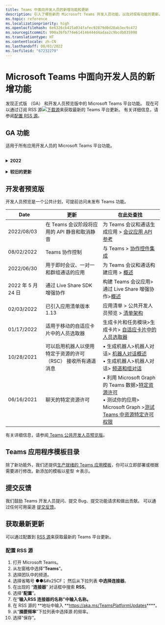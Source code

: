 ```yaml
---
title: Teams 中面向开发人员的新增功能和更新
description: 引入了哪些新的 Microsoft Teams 开发人员功能，以及对现有功能的更新。
ms.topic: reference
ms.localizationpriority: high
ms.openlocfilehash: 6e6326cb415a034fafec92879d0d20ab3ec9c472
ms.sourcegitcommit: 990a36fb774e614146444d4adaa2c9bcdb835998
ms.translationtype: HT
ms.contentlocale: zh-CN
ms.lasthandoff: 08/03/2022
ms.locfileid: "67232279"
---
```

# <a name="whats-new-for-developers-in-microsoft-teams"></a>Microsoft Teams 中面向开发人员的新增功能

发现正式版 （GA） 和开发人员预览版中的 Microsoft Teams 平台功能。 现在可以通过订阅 RSS 源[![下载源](~/assets/images/RSSfeeds.png)](https://aka.ms/TeamsPlatformUpdates)来获取最新的 Teams 平台更新。 有关详细信息，请参阅[配置 RSS 源](#get-latest-updates)。

<!--
## Latest updates ![bullhorn icon](~/assets/images/bullhorn.png)

| Date | Update | Find here |
| --- | --- | --- |
|05/24/2022|Live Share SDK|  Build apps for Teams meetings > Enhanced collaboration with Live Share > [Overview](apps-in-teams-meetings/teams-live-share-overview.md) |
|05/24/2022| Submit your Outlook- and Office-enabled apps to the Teams store | Extend your app across Microsoft 365 > [Overview](m365-apps/overview.md) |
|05/24/2022| App guidance and what's new in TeamsJS version 2.0.0| Tools and SDKs > [Teams JavaScript client SDK](tabs/how-to/using-teams-client-sdk.md)  |
|05/19/2022|Bots and Message extensions in GCC and GCCH| • Plan your app > [Overview](concepts/app-fundamentals-overview.md#government-community-cloud) </br> • Build bots > [Overview](bots/what-are-bots.md) </br> • Build message extensions > [Overview](messaging-extensions/what-are-messaging-extensions.md) |
-->

## <a name="ga-features"></a>GA 功能

适用于所有应用开发人员的 Microsoft Teams 平台功能。

<br>

<details>
<summary><b>2022</b></summary>

| **Date** | **更新** | **在此处查找** |
| -------- | --------- | ----------------|
| 2022/08/03 | 从个人应用或选项卡共享到 Teams | 与 Teams 集成 > 共享到 Teams > [从个人应用或选项卡共享到 Teams](concepts/build-and-test/share-to-teams-from-personal-app-or-tab.md) |
| 2022/08/03 | 添加了在会议后场景中检索会议脚本的功能。 | 为 Teams 会议和通话构建应用 > 使用 Graph API 获取会议脚本 > [概述](graph-api/meeting-transcripts/overview-transcripts.md) |
| 2022/08/03 | 将展开共享链接到 Web 应用中的团队 | 与 Teams >“共享到 Teams”集成> [从 Web 应用共享到 Teams](concepts/build-and-test/share-to-teams-from-web-apps.md) |
| 07/28/2022 | 为会议内通知添加 Teams 显示图片和人员卡片| 为 Teams 会议和通话构建应用>为会议启用和配置应用>[会议内通知](apps-in-teams-meetings/enable-and-configure-your-app-for-teams-meetings.md#in-meeting-notification) |
| 07/28/2022 | 在 Teams 中构建共享频道 | 为 Teams 会议和通话构建应用>[共享频道](concepts/build-and-test/Shared-channels.md) |
| 07/28/2022|引入的应用清单 v1.14| 应用部件清单> [Teams 的应用部件清单架构](resources/schema/manifest-schema.md)|
| 2022/07/26|建议的机器人操作| “生成机器人”>“机器人对话”>“[机器人对话中的消息](bots/how-to/conversations/conversation-messages.md#send-suggested-actions)”|
| 07/21/2022 | 引入了发送活动源通知的分步指南 | 设计应用> UI 组件>活动源通知> [发送活动源通知](sbs-graphactivity-feedbroadcast.yml) |
| 2022/07/08| 用于通过对话和安装更新事件将用户在应用安装期间选择的通道 ID 发送到机器人的更新 |  生成机器人>机器人对话> Teams 机器人中的对话事件> [Teams 机器人中的对话事件](bots/how-to/conversations/subscribe-to-conversation-events.md) |
| 06/16/2022 | 更新了支持桌面和移动设备的媒体功能| 集成设备功能 > [集成媒体功能](concepts/device-capabilities/media-capabilities.md)|
| 06/08/2022 | 成功消息的可选卡片反馈| “生成机器人”>“机器人对话”>“[机器人对话中的消息](~/bots/how-to/conversations/conversation-messages.md#form-completion-feedback)”|
| 06/03/2022 | 更新了添加身份验证模块，用于使用新的结构和过程为选项卡应用启用 SSO | 添加身份验证 > 选项卡 > [在选项卡应用中启用单一登录](tabs/how-to/authentication/tab-sso-overview.md) |
| 2022 年 5 月 24 日 | 快速批准发布链接到 SaaS 产品/服务的应用的其他提示 | 发布到 Teams 应用商店>概述>[快速批准发布链接到 SaaS 产品/服务的应用的其他提示](~/concepts/deploy-and-publish/appsource/publish.md#additional-tips-for-rapid-approval-to-publish-your-app-linked-to-a-saas-offer) |
| 2022 年 5 月 24 日 | 将已启用 Outlook 和 Office 的应用提交到 Teams 应用商店 | 在 Microsoft 365 中扩展应用>[概述](m365-apps/overview.md) |
| 2022 年 5 月 24 日 | TeamsJS 版本 2.0.0 中的应用指南和新增功能| 工具和 SDK > [Teams JavaScript 客户端 SDK](tabs/how-to/using-teams-client-sdk.md)  |
| 2022 年 5 月 24 日 | 适用于 Visual Studio Code 的 Teams 工具包版本 4.0.0 现已正式发布 | 工具和 SDK > 适用于 Visual Studio Code 的 Teams 工具包 > <br> •  [Teams 工具包概述](toolkit/teams-toolkit-fundamentals.md) <br> • [使用 JavaScript 生成命令机器人](toolkit/add-capability.md) <br> • [使用 JavaScript 生成通知机器人](toolkit/add-capability.md) <br> • [预览并自定义 Teams 应用清单](toolkit/TeamsFx-preview-and-customize-app-manifest.md) <br> • [连接到现有 API](toolkit/add-API-connection.md) <br> • [将功能添加到 Teams 应用](toolkit/add-capability.md) <br> • [添加单一登录体验](toolkit/add-single-sign-on.md) <br> • [将云资源添加到 Teams 应用](toolkit/add-resource.md) |
| 2022 年 5 月 24 日 | 已引入应用清单版本 1.13 | 应用清单> [Microsoft Teams 的清单架构](resources/schema/manifest-schema.md) |
| 5/24/2022|GCC 和 GCCH 中的机器人和消息扩展| • 规划应用 > [概述](concepts/app-fundamentals-overview.md#government-community-cloud) </br> • 生成机器人 > [概述](bots/what-are-bots.md) </br> • 生成邮件扩展 > [概述](messaging-extensions/what-are-messaging-extensions.md) |
|2022/04/26|使用机器人卸载个人应用的行为 | 生成机器人>机器人对话>[使用机器人在个个人应用程序中卸载行为更新](bots/how-to/conversations/subscribe-to-conversation-events.md#uninstall-behavior-for-personal-app-with-bot)|
| 2022/04/22 | 针对盈利应用的测试预览 | 使应用盈利 > [盈利应用的测试预览](concepts/deploy-and-publish/appsource/prepare/test-preview-for-monetized-apps.md)
| 2022/04/22 | 应用内购买流，用于盈利应用 | 使应用盈利 > [应用内购买](concepts/deploy-and-publish/appsource/prepare/in-app-purchase-flow.md)
| 04/28/2022 | 应用验证失败的常见原因 | 将应用>发布到 Teams 应用商店> [应用验证失败的常见原因](concepts/deploy-and-publish/appsource/common-reasons-for-app-validation-failure.md)|
| 2022/04/20 |  设置 CI/CD 管道 | 工具和 SDK >用于 Visual Studio Code 的 Teams 工具包>[设置 CI/CD 管道](toolkit/use-CICD-template.md)|
| 2022 年 4 月 19 日 | 在 Microsoft Teams 中上传应用 | 分发应用 > [上传应用](concepts/deploy-and-publish/apps-upload.md)|
| 2022 年 4 月 1 日 | 引入了创建 Teams 对话机器人的分步指南| “声称机器人”>“机器人对话”>“频道和组对话”>“[创建 Teams 对话机器人的分步指南](sbs-teams-conversation-bot.yml)” |
| 2022 年 3 月 30 日 | 已使用选项卡和机器人更新 Blazor 应用入门模块|  开始 > [使用 Blazor 生成第一个应用](sbs-gs-blazorupdate.yml)|
|2022 年 3 月 30 日|浏览器的设备权限 | “集成设备功能”>“[浏览器的设备权限](concepts/device-capabilities/browser-device-permissions.md)” |
| 2022 年 3 月 29 日 |集成人员选取器 | “与 Teams 集成”>“[与人员选取器集成](concepts/device-capabilities/people-picker-capability.md)”
| 2022 年 3 月 23 日 | 介绍了在 Teams 中使用机器人展开链接的分步指南 | 生成邮件扩展>添加链接展开功能>[在 Teams 中使用机器人展开链接](sbs-botbuilder-linkunfurling.yml)|  
| 2022 年 3 月 22 日 | 添加了有关调试过程的信息| • 工具和 SDK > Teams Toolkit Visual Studio Code > [在本地调试 Teams 应用](toolkit/debug-local.md) </br> • 工具和 SDK > Teams Toolkit Visual Studio Code > [调试后台进程](toolkit/debug-background-process.md)|
| 2022 年 3 月 14 日 | 介绍了在 Microsoft Teams 中生成和测试连接器的分步指南 | 生成 Webhook 和连接器 > 创建 Office 365 连接器 > [生成 Teams 连接器](sbs-teams-connectors.yml)|
| 03/10/2022 | 添加了有关 Moodle LMS 和 Microsoft 365 插件的信息 | 与 Teams 集成> Moodle LMS >[Moodle 学习管理系统](resources/moodle-overview.md)|  
| 2022/03/03 | 如何使用外部 OAuth 提供程序添加身份验证| 添加身份验证 > 选项卡 > [使用外部 OAuth 提供程序](tabs/how-to/authentication/auth-oauth-provider.md) |
| 2022/02/25 | 引入了在 Teams 中调用任务模块的分步指南| 生成卡片和任务模块 > 生成任务模块 > 使用机器人中的任务模块 > [从 Teams 中调用任务模块](sbs-botbuilder-taskmodule.yml)|
| 2022/02/24| 引入了生成基于操作的邮件扩展的分步指南 | 生成邮件扩展>操作命令>定义操作命令>[生成基于操作的邮件扩展](sbs-meetingextension-action.yml)|
| 2022/02/24 | 引入了生成基于搜索的邮件扩展的分步指南 | 生成邮件扩展>搜索命令>定义搜索命令>[生成基于搜索的邮件扩展](sbs-messagingextension-searchcommand.yml)|
| 2022/02/24 | 引入了创建传出 Webhook 的分步指南 | 生成 Webhook 和连接器 > 创建传出 Webhook > [创建传出 Webhook](sbs-outgoing-webhooks.yml)|
| 2022/02/23 |Microsoft Teams 应用商店排名参数| 分发应用 > 发布到 Teams 应用商店 > [Microsoft Teams 应用商店排名参数](concepts/deploy-and-publish/appsource/post-publish/teams-store-ranking-parameters.md)|
| 2022/02/18 | 为 Microsoft Teams 开发人员文档引入了广泛的术语表，可帮助你快速找到有关术语的定义 | [术语表](~/get-started/glossary.md) |
| 2022/02/18 | 更新了概述模块，用于将 Teams 应用映射到组织目标、用户情景和探索 Teams 应用功能 | [概述 > 适合的 Teams 应用](overview.md) |
| 2022/02/18 | 更新了应用基础知识模块以规划应用，以包括将用例映射到 Teams 功能和应用规划清单 | [规划应用 > 概述](~/concepts/app-fundamentals-overview.md) |
| 02/17/2022 | 提交应用后会发生什么？| 分发应用>发布到 Teams 应用商店>[概述](concepts/deploy-and-publish/appsource/publish.md) |
| 02/15/2022 | 介绍了如何将文件从机器人上传到 Teams 的分步指南 | 生成机器人>发送和接收文件>[如何将文件从机器人上传到 Teams 的分步指南](sbs-file-handling-in-bot.yml) |
| 2022 年 2 月 11 日 | 共享会议演示区域| • 为 Teams 会议生成应用 >[共享会议阶段](apps-in-teams-meetings/enable-and-configure-your-app-for-teams-meetings.md#shared-meeting-stage) </br> • 为 Teams 会议生成应用 > [会议应用 API 参考](apps-in-teams-meetings/API-references.md) </br> • 应用清单 > 公共开发人员预览 > [开发人员预览清单架构](resources/schema/manifest-schema-dev-preview.md)|
| 02/08/2022 | 引入创建通话和会议机器人的分步指南。| 生成机器人 >通话和会议机器人 >注册通话和会议机器人 >[创建通话和会议机器人的分步指南](sbs-calling-and-meeting.yml) |
| 02/02/2022 | 引入了应用清单版本 1.12 | 应用清单> [应用程序清单架构](resources/schema/manifest-schema.md) |
| 2022/01/25 | 发送实时字幕 API | 生成 Teams 会议应用 > 会议应用 API 参考 > [会议应用 API 引用](apps-in-teams-meetings/API-references.md#send-real-time-captions-api)|
| 01/19/2022 | 自适应卡片表单完成反馈 | 生成机器人 >机器人对话 >机器人对话中的消息 >[Form 完成反馈](bots/how-to/conversations/conversation-messages.md#form-completion-feedback)|
| 01/17/2022 | 适用于桌面的自适应卡片中的人员选取器 | 生成卡片和任务模块>生成卡片> [自适应卡片中的人员选取器](task-modules-and-cards/cards/people-picker.md)|

</details>

<br>

<details>
<summary><b>较旧的更新</b></summary>
<br>
浏览此处列出的以前 GA 版本的更新。
<br><br>

<details>
<summary><b>2021</b></summary>

| **Date** | **更新** | **在此处查找** |
| -------- | --------- | ----------------|
|12/24/2021| 引入了授予 Tab 设备权限的分步指南 | 应用基础>设备功能>[授予 Tab 设备权限的分步指南](sbs-tab-device-permissions.yml) |
|12/23/2021| 引入使用自适应卡片创建选项卡的分步指南。| 添加身份验证>选项卡>使用 SSO 身份验证> [分步指南创建具有自适应卡片的选项卡](sbs-tab-with-adaptive-cards.yml) |
|12/21/2021 | 已更新 Teams 工具包 3.0.0 的 JavaScript、C# 和 Node.js 模块入门。 | • 开始>[使用 JavaScript 生成第一个应用](sbs-gs-javascript.yml) <br> • 入门>使用[ C# 或 .NET 生成第一个应用](sbs-gs-csharp.yml) <br> • 入门>[使用 Node.js 生成第一个应用](sbs-gs-nodejs.yml) |
|12/20/2021| 引入了使用单一登录 (SSO) 的选项卡和邮件扩展的分步指南 | 添加身份验证>选项卡>使用 SSO 身份验证>[选项卡和邮件扩展的 SSO 分步指南](sbs-tabs-and-messaging-extensions-with-SSO.yml)|
|12/20/2021| 引入了创建会议内容气泡的分步指南 | 生成 Teams 会议应用>为会议启用和配置应用> [创建会议内容气泡的分步指南](sbs-meeting-content-bubble.yml) |
|12/09/2021| 引入了会议演示区域视图的分步指南 | 生成会议 Teams 应用>为会议启用和配置应用>[创建会议阶段视图的分步指南](sbs-meetings-stage-view.yml)|
|12/13/2021 | 针对链接到 SaaS 产品/服务的应用引入了指南 | 发布应用>发布到 Teams 应用商店>查看应用商店验证指南>[链接到 SaaS 产品/服务的应用指南](concepts/deploy-and-publish/appsource/prepare/teams-store-validation-guidelines.md#apps-linked-to-saas-offer)|
|12/09/2021| 引入了创建会议侧窗格的分步指南 | 生成用于 Teams 会议的应用>启用和配置会议应用>[在 Teams 中创建会议侧窗格的分步指南](sbs-meetings-sidepanel.yml)|
|12/01/2021 | 引入了新应用商店图标 | • 设计应用>应用功能>[为 Microsoft Teams 设计个人应用](concepts/design/personal-apps.md)</br> • 设计应用> UI 组件>[使用高级 UI 组件设计 Microsoft Teams 应用](concepts/design/design-teams-app-advanced-ui-components.md) |
|11/24/2021| 引入了生成会议令牌的分步指南 | 生成用于 Teams 会议>启用和配置会议应用>[在 Teams 中创建会议令牌的分步指南](sbs-meeting-token-generator.yml)|
|11/17/2021| 更新 Microsoft Teams 应用商店验证指南|[应用商店验证指南](~/concepts/deploy-and-publish/appsource/prepare/teams-store-validation-guidelines.md)|
|11/17/2021| 桌面和移动用户的静态和动态键入式搜索 | • 生成卡片和任务模块>生成卡片> [自适应卡片内的提前输入搜索](task-modules-and-cards/cards/dynamic-search.md) </br> • 生成卡片和任务模块>生成卡片>概述>[自适应卡片内的提前输入搜索](task-modules-and-cards/what-are-cards.md#type-ahead-search-in-adaptive-cards) </br> • 生成卡片和任务模块>概述>[卡片和任务模块概述](task-modules-and-cards/cards-and-task-modules.md)|
|11/13/2021| 可以启用机器人以使用特定于资源的许可 （RSC） 接收所有通道消息 | • 生成机器人>机器人对话>机器人对话消息>[使用 RSC 接收所有通道消息](~/bots/how-to/conversations/channel-messages-with-rsc.md) </br> • 生成机器人>机器人对话> [机器人对话概述](~/bots/how-to/conversations/conversation-basics.md) </br> • 生成机器人>机器人对话> [频道和组对话](~/bots/how-to/conversations/channel-and-group-conversations.md) |
|10/28/2021| 使用可交易的 SaaS 产品/服务使 Teams 应用盈利 | 发布应用>发布到 Teams 应用商店>[在 Teams 应用程序中包含 SaaS 产品/服务](~/concepts/deploy-and-publish/appsource/prepare/include-saas-offer.md) |
|10/25/2021| 通过分步指南中的新结构和过程更新了 Microsoft Teams 开发人员文档的入门模块 | 入门>[你的第一个 Teams 应用入门](get-started/get-started-overview.md) |
|10/20/2021| 会议演示区域现已在 GA 中提供 | 生成用于 Teams 会议的应用>[启用和配置 Teams 会议应用](apps-in-teams-meetings/enable-and-configure-your-app-for-teams-meetings.md) |
|10/20/2021| 会议详细信息 API 和实时 Teams 会议事件 | 为 Teams 会议生成应用 > [获取会议详细信息 API](apps-in-teams-meetings/API-references.md#get-meeting-details-api) |
|10/18/2021| 选项卡链接展开和演示区域视图 | 生成选项卡>[选项卡链接展开和阶段视图](tabs/tabs-link-unfurling.md) |
|10/08/2021| 设计自适应卡片的新最佳做法 | 设计应用> UI 组件>[为 Teams 应用设计自适应卡片](task-modules-and-cards/cards/design-effective-cards.md) |
|10/05/2021| 隐藏 Teams 应用，直到管理员允许取消隐藏应用 | 设计应用> [隐藏 Teams 应用，直到管理员批准](concepts/design/enable-app-customization.md#hide-teams-app-until-admin-approves) |
|10/05/2021| 规划适用于 Teams 移动设备的应用 | 应用基础知识>[规划 Teams 移动的响应式选项卡](concepts/design/plan-responsive-tabs-for-teams-mobile.md) |
|10/04/2021| 引入了用于管理 Teams 应用的新 Teams 开发人员门户 | 工具和 SDK >[Teams 开发人员门户](concepts/build-and-test/teams-developer-portal.md) |
|09/21/2021|对于机器人和传入 Webhook，Teams 在用户提及中支持 Azure AD 对象 ID 和 UPN | • 生成卡片和任务模块>生成卡片>[用户提及的 Azure AD 对象 ID 和 UPN](task-modules-and-cards/what-are-cards.md#support-for-azure-ad-object-id-and-upn-in-user-mention) </br> • 生成卡片和任务模块>生成卡片> [卡片- 概述](task-modules-and-cards/cards/cards-format.md#format-cards-with-markdown) |
|08/16/2021| 支持在自适应卡片上进行输入验证（适用于所有功能的 v1.3）和通用操作（适用于机器人发送卡的 v1.4） | • 自适应卡>创作卡> [输入验证](/adaptive-cards/authoring-cards/input-validation)</br> • 生成卡片和任务模块>生成卡>自适应卡的通用操作>[适用于自适应卡片 v1.4 的通用操作](task-modules-and-cards/cards/universal-actions-for-adaptive-cards/overview.md) |
|08/30/2021| "自定义在一起模式"场景功能将参与者合并到单个虚拟场景中，并将其视频流置于预先确定的席位中 | 为 Teams 会议生成应用> [“自定义在一起模式”场景](~/apps-in-teams-meetings/teams-together-mode.md) |
|08/25/2021| 引入了创建具有单一登录 (SSO) 的 Teams 机器人的分步指南。 | 添加身份验证>机器人> [使用 SSO 创建 Teams 机器人的分步指南](sbs-bots-with-sso.yml) |
|08/19/2021| 将机器人安装到对话线程时，收到安装更新事件。 | 生成机器人>机器人对话> [安装更新事件](bots/how-to/conversations/subscribe-to-conversation-events.md#installation-update-event) |
|08/12/2021|具有自适应卡片的生成选项卡| 生成选项卡> [具有自适应卡片生成选项卡](tabs/how-to/build-adaptive-card-tabs.md) |
|08/04/2021|选项卡的体验周围将不再有边距 | 生成选项卡> [删除选项卡边距](resources/removing-tab-margins.md) |
|07/08/2021|Teams 移动版在会议中添加对应用的支持 | 为 Teams 会议生成应用>[会议应用扩展性](apps-in-teams-meetings/meeting-app-extensibility.md) |
|06/28/2021|集成人员选取器功能 | 与 Teams 集成>[与人员选取器功能集成](concepts/device-capabilities/people-picker-capability.md) |  
|06/25/2021| 引入了发送主动消息的分步指南 | 生成机器人>机器人对话>主动消息>[发送主动消息的分步指南](sbs-send-proactive.yml) |
|06/09/2021| 自适应卡片中具有 `allowExpand` 属性的图像的演示区域视图 | 生成卡片和任务模块>自适应卡片>[自适应卡片内的图像阶段视图](task-modules-and-cards/cards/cards-format.md#stage-view-for-images-in-adaptive-cards) |
|05/31/2021| 对话选项卡 | 生成选项卡> [开始和继续有关选项卡中内容的对话](~/tabs/how-to/conversational-tabs.md) |
|05/24/2021| 使用移动模式更新了 Teams 应用设计准则 | 设计应用>[设计 Teams 应用](~/concepts/design/design-teams-app-overview.md) |
|05/13/2021| 已添加有关 mConnect 和 Skooler 的信息 | 与 Teams 集成> Moodle LMS >[Moodle 学习管理系统](resources/moodle-overview.md)|
|05/10/2021| 应用清单 v1.10 已发布 | 应用清单> [清单架构](resources/schema/manifest-schema.md) |
|05/10/2021| 新应用自定义功能 | 设计应用> [启用组织以自定义应用](concepts/design/enable-app-customization.md) |
|05/07/2021| 聊天中的音频和视频通话的深层链接 | 与 Teams 集成>[深度链接](concepts/build-and-test/deep-links.md#navigate-to-an-audio-or-audio-video-call) |
|04/30/2021|有关如何将应用发布到 Teams 应用商店的新指南 | • 发布到 Teams 应用商店>[将应用发布到 Teams 应用商店](concepts/deploy-and-publish/appsource/publish.md)</br> • 发布到 Teams 应用商店>[ Teams 应用商店验证指南](concepts/deploy-and-publish/appsource/prepare/teams-store-validation-guidelines.md) |
|04/29/2021 | 对自适应卡片 v1.4 的通用操作的支持 | 生成卡片和任务模块>生成卡片>自适应卡片的通用操作> [自适应卡片的通用操作](task-modules-and-cards/cards/universal-actions-for-adaptive-cards/overview.md) |
|04/29/2021 | 用户特定视图 | 生成卡片和任务模块>生成卡片>自适应卡片的通用操作> [用户特别视图](task-modules-and-cards/cards/universal-actions-for-adaptive-cards/User-Specific-Views.md) |
|04/29/2021 | 顺序工作流 | 生成卡片和任务模块>生成卡片>自适应卡片的通用操作> [顺序工作流](task-modules-and-cards/cards/universal-actions-for-adaptive-cards/Sequential-Workflows.md) |
|04/29/2021 | 最新卡片 | 生成卡片和任务模块>生成卡片>自适应卡片的通用操作> [最新卡片](task-modules-and-cards/cards/universal-actions-for-adaptive-cards/Up-To-Date-Views.md) |
|04/08/2021| 应用自定义功能 | • 设计应用> [设计团队应用概述](concepts/design/enable-app-customization.md)</br>  • 工具和 SDK > [开发人员门户](concepts/build-and-test/teams-developer-portal.md) </br> • 应用清单>公共开发人员预览> [清单架构](resources/schema/manifest-schema-dev-preview.md) |
|03/18/2021| 注意：更新到 Bot Framework SDK 版本 4.10 或以上版本，因为我们已开始弃用 `TeamsInfo.getMembers`和`TeamsInfo.GetMembersAsync`。 | 生成机器人> [团队/聊天成员的机器人 API 更改](resources/team-chat-member-api-changes.md) |
|03/05/2021|默认安装范围和组功能 | 分配应用> [默认安装范围和组功能](concepts/deploy-and-publish/add-default-install-scope.md) |
|03/05/2021|对个人应用选项卡重新排序 | 生成选项卡> [个人应用中的聊天选项卡重新排序](tabs/how-to/create-personal-tab.md#reorder-static-personal-tabs) |
|03/04/2021|自适应卡片中的信息屏蔽 | 生成卡片和任务模块>生成卡片> [自适应卡片中的信息屏蔽](task-modules-and-cards/cards/cards-format.md#information-masking-in-adaptive-cards) |
|02/19/2021|添加了位置功能。 <br/> 在设备功能概述、本机设备权限、集成媒体功能以及 QR 或条形码扫描仪功能文件中添加位置功能信息 | • 应用基础>设备功能> [概述](concepts/device-capabilities/device-capabilities-overview.md) </br> • 应用基础>设备功能> [请求设备权限](concepts/device-capabilities/native-device-permissions.md) </br> • 应用基础>设备功能> [与媒体功能集成](concepts/device-capabilities/media-capabilities.md) </br> • 应用基础>设备功能>[将 QR 或条形码扫描程序功能集成](concepts/device-capabilities/qr-barcode-scanner-capability.md) </br> • 应用基础>设备功能>[与位置功能集成](concepts/device-capabilities/location-capability.md) |
|02/18/2021|添加了 QR 或条形码扫描仪功能。 <br/> QR 或条形码扫描仪功能信息已添加到设备功能概述、本机设备权限和集成媒体功能文件中 | • 应用基础>设备功能> [概述](concepts/device-capabilities/device-capabilities-overview.md) </br> • 应用基础>设备功能> [请求设备权限](concepts/device-capabilities/native-device-permissions.md) </br> • 应用基础>设备功能> [与媒体功能集成](concepts/device-capabilities/media-capabilities.md) </br> • 应用基础>设备功能>[将 QR 或条形码扫描程序功能集成](concepts/device-capabilities/qr-barcode-scanner-capability.md) |
|02/09/2021|添加了设备功能概述。 <br/> 已将麦克风功能信息添加到本机设备权限和集成媒体功能文件中 |• 应用基础>设备功能> [概述](concepts/device-capabilities/device-capabilities-overview.md) </br> 应用基础> • 设备功能> [请求设备权限](concepts/device-capabilities/native-device-permissions.md) </br> • 应用基础>设备功能> [与媒体功能集成](concepts/device-capabilities/media-capabilities.md)|

<br>

</details>

<br>

<details>
<summary><b>2020</b></summary>

| **Date** | **更新** | **在此处查找** |
| -------- | --------- | ------------------ |
|11/30/2020|标识平台与 Teams 工具包和 Visual Studio Code 选项卡集成 |[使用选项卡的 Teams 工具包和 Visual Studio Code 单一登录身份验证](toolkit/visual-studio-code-tab-sso.md)|
|11/16/2020|Teams 应用清单更新到版本 1.8。|[参考：Microsoft Teams 的清单架构](resources/schema/manifest-schema.md)|
|11/10/2020|Teams 机器人设计准则 |[机器人设计指南](bots/design/bots.md)|
|09/30/2020|现在支持在移动设备上向机器人发送和接收文件 |[通过机器人发送和接收文件](resources/bot-v3/bots-files.md)|
|09/22/2020|Teams 开发入门的新信息 |[生成首个 Teams 应用概述](build-your-first-app/build-first-app-overview.md)|
|09/18/2020|支持会议内 Teams 应用 (发布预览版) |[Teams 会议中的应用](apps-in-teams-meetings/teams-apps-in-meetings.md)|
|08/19/2020|使用 Microsoft Graph 导入 Teams 消息 |[使用 Microsoft Graph 将第三方平台消息导入 Teams](graph-api/import-messages/import-external-messages-to-teams.md)
|08/12/2020 |自适应卡片传入 Webhook 中的支持已移至 GA |[使用传入 webhook 发送自适应卡](~/webhooks-and-connectors/how-to/connectors-using.md#send-adaptive-cards-using-an-incoming-webhook) |
|08/10/2020|开始使用 Visual Studio 工具包构建 Teams 应用 |[使用 Microsoft Teams 工具包和Visual Studio Code 生成应用](toolkit/visual-studio-overview.md) |
|08/06/2020|支持选项卡 SSO 身份验证 |[开发 SSO Microsoft Teams 选项卡](tabs/how-to/authentication/tab-sso-overview.md) |
|07/27/2020 | 图形主动机器人和消息 (公共预览版) |[使用 Microsoft Graph 在 Teams 中启用主动机器人安装和主动消息传送](graph-api/proactive-bots-and-messages/graph-proactive-bots-and-messages.md)|
|07/22/2020 |移动设备功能更新 |[Microsoft Teams 选项卡请求设备权限](concepts/device-capabilities/native-device-permissions.md) |
|07/20/2020|适用于 AppSource 提交的 Teams 应用验证工具 |[Teams 应用验证工具](concepts/deploy-and-publish/appsource/prepare/submission-checklist.md)
|07/15/2020|为 Teams 创建虚拟助理 |[Microsoft Teams 虚拟助理](samples/virtual-assistant.md)|
|07/14/2020|显示本机加载指示器文档 |[显示本机加载指示器](tabs/how-to/create-tab-pages/content-page.md#show-a-native-loading-indicator)
|07/01/2020|开始使用 Visual Studio Code 工具包构建 Teams 应用 |[使用 Microsoft Teams 工具包和Visual Studio Code 生成应用](toolkit/visual-studio-code-overview.md) |
|07/01/2020|适用于 Teams Web 和桌面客户端的选项卡 GA 的单一登录 |[单一登录 (SSO)](tabs/how-to/authentication/tab-sso-overview.md)|
|06/05/2020| 清单架构已更新到版本 1.7。| [参考：Microsoft Teams 的清单架构](resources/schema/manifest-schema.md)|
|05/18/2020|将 Power Virtual Agents 与 Teams 集成 |[将 Power Virtual Agents 聊天机器人与 Microsoft Teams 集成](bots/how-to/add-power-virtual-agents-bot-to-teams.md)|
|04/01/2020|将 WFM 系统与适用于 Teams 的排班连接器集成 |[Microsoft Teams Shifts WFM 连接器](samples/shifts-wfm-connectors.md)
|03/24/2020 | 已添加对检索会话单个成员的支持，以及对检索分页成员的其他支持 | [为机器人获取 Teams 上下文](~/bots/how-to/get-teams-context.md) |

<br>

</details>

<br>

<details>
  
<summary><b>2019</b></summary>

| **Date** | **更新** | **在此处查找** |
| -------- | --------- | ------------------ |
| 12/26/2019 | 发送到机器人的有效负载中的 `replyToId` 参数不再加密，因此可以使用此值构造这些消息的深层链接。消息有效负载包括参数 `legacy.replyToId` 中的加密值。  |
| 11/05/2019 | 使用 Teams JavaScript SDK 的单一登录。 | [单一登录](tabs/how-to/authentication/tab-sso-overview.md) |
| 10/31/2019 | 已更新对话机器人和邮件扩展文档，以反映 4.6 Bot Framework SDK。 有关 v3 SDK 的文档，请参阅"资源"部分。 | 所有机器人和邮件扩展文档 |
| 10/31/2019 | 新的文档结构和主要文章重构。 请通过创建 GitHub 问题来报告任何死链接或 404。 | 全部都一样！ |
| 09/13/2019 | 请求机器人是从基于操作的邮件扩展安装的。 | [使用邮件扩展启动操作](resources/messaging-extension-v3/create-extensions.md#request-to-install-your-conversational-bot)
| 08/28/2019 | 支持选项卡和连接器中的私人频道。 | [获取选项卡的上下文](tabs/how-to/access-teams-context.md#retrieve-context-in-private-channels) |
| 06/20/2019 | 将外部网站（从外部网站）共享到 Teams 频道。 | [共享到 Teams](concepts/build-and-test/share-to-teams-overview.md)。 |
| 05/25/2019 | 使用来自任务模块的机器人消息进行响应。 | [使用来自任务模块的机器人消息进行响应。](resources/messaging-extension-v3/create-extensions.md#respond-with-an-adaptive-card-message-sent-from-a-bot) |
| 05/25/2019 | 群聊中的机器人。 | [在群组聊天或频道中与机器人交互](~/concepts/bots/bot-conversations/bots-conv-channel.md) |
| 05/20/2019 | 应用清单本地化。 | [应用本地化](~/publishing/apps-localization.md) |
| 05/20/2019 | 邮件操作。 | [邮件操作](resources/messaging-extension-v3/create-extensions.md#action-type-message-extensions) |
| 05/20/2019 | 链接取消 (自定义 URL 预览) 。 | [链接展开](messaging-extensions/how-to/link-unfurling.md)|
| 05/06/2019 | 适用于应用商店应用的应用程序认证计划。 | [应用程序认证](~/concepts/deploy-and-publish/appsource/post-publish/overview.md#complete-microsoft-365-certification) |
| 05/06/2019 | 应用模板现已可用 | [应用模板](~/samples/app-templates.md) |
| 04/23/2019 | 基于操作的邮件扩展现已可用。 | [基于操作的邮件扩展](~/concepts/messaging-extensions/create-extensions.md) |
| 02/18/2019 | 创建到私人聊天的深层链接。 | [到聊天的深层链接](concepts/build-and-test/deep-links.md#navigate-to-a-chat) |
| 01/23/2019 | 在选项卡上下文中显示 SKU 和 licenceType 信息。 | [选项卡上下文](~/concepts/tabs/tabs-context.md) |
|
</details>

<br>

<details>
<summary><b>2018</b></summary>

| **Date** | **更新** | **在此处查找** |
| -------- | --------- | ------------------ |
| 11/12/2018 | 群聊中的选项卡现已在发布的 Teams 版本中提供。 作为此工作的一部分，为了清楚起见，选项卡部分已重新工作。| [可配置的选项卡](~/concepts/tabs/tabs-configurable.md) |
| 11/11/2018 | Node JS 和 .NET/C# 入门已更新为在 Teams 中使用 App Studio，并且添加了有关在 Azure 中托管基于节点的 Teams 应用的新部分。 | [通过 C#/.NET 和 App Studio 开始使用 Microsoft Teams 平台](~/get-started/get-started-dotnet-app-studio.md)，[通过 Node JS 和 App Studio 开始使用 Microsoft Teams 平台](~/get-started/get-started-nodejs-app-studio.md)，[在 Azure 中托管 Node Teams 应用](~/get-started/get-started-nodejs-in-azure.md)|
| 11/09/2018 | 现在，可以创建指向用户之间的私人聊天的深层链接。 | [到聊天的深层链接](concepts/build-and-test/deep-links.md#navigate-to-a-chat) |
| 11/08/2018 | SharePoint Framework 1.7 随附了一项新功能，可将 Microsoft Teams 选项卡用作 SharePoint 框架 Web 部件。 | [SharePoint 中的选项卡](~/concepts/tabs/tabs-in-sharepoint.md) |
| 11/05/2018 | 已发布 **任务模块** 功能。 任务模块允许在 Teams 应用程序中从机器人和选项卡创建模式弹出体验。 在弹出窗口中，你可以运行自己自定义的 HTML/JavaScript 代码，显示基于 `<iframe>`的小组件，如 YouTube 或 Microsoft Stream 视频，或显示[自适应卡片](/adaptive-cards/)。 | [任务模块概述](~/concepts/task-modules/task-modules-overview.md)，[选项卡中的任务模块](~/concepts/task-modules/task-modules-tabs.md)，[机器人中的任务模块](~/concepts/task-modules/task-modules-bots.md) |
| 10/05/2018 | 卡片的格式设置信息已在适用于 Teams 的桌面、iOS 和 Android 客户端中进行了更新和测试。 | [卡片](~/concepts/cards/cards.md)、[卡片格式](~/concepts/cards/cards-format.md) |
| 09/24/2018 | 适用于 Microsoft Graph 的通话和联机会议 API 已发布到 beta 版本，Teams 应用现在可以通过多种使用语音和视频的方式与用户进行交互。 | [通话和联机会议机器人](~/concepts/calls-and-meetings/registering-calling-bot.md)、[实时媒体概念](~/concepts/calls-and-meetings/real-time-media-concepts.md)、[注册呼叫机器人](~/concepts/calls-and-meetings/registering-calling-bot.md)、[调试和本地测试](~/concepts/calls-and-meetings/debugging-local-testing-calling-meeting-bots.md)、[应用程序托管的媒体](~/concepts/calls-and-meetings/requirements-considerations-application-hosted-media-bots.md)、[处理传入呼叫通知](~/concepts/calls-and-meetings/call-notifications.md) |
| 09/11/2018 | 选项卡配置页面现在明显增高。 | [选项卡设计](tabs/design/tabs.md) |
| 08/15/2018 | Teams 现在支持自适应卡片。|[在 Teams 中自适应卡操作](task-modules-and-cards/cards/cards-reference.md#adaptive-card) |
| 08/10/2018 | 对 DevTools 的客户端支持。| [ Microsoft Teams 桌面客户端的 DevTools](~/resources/dev-preview/developer-preview-tools.md)|
| 08/08/2018 | 邮件扩展现在支持多个命令。 | [composeExtensions.commands](~/resources/schema/manifest-schema.md#composeextensionscommands)|
| 08/07/2018 | 连接器现在支持内联配置。 为了清楚起见，还修改和扩展了连接器文档。| [连接器](~/concepts/connectors/connectors.md)|
| 08/06/2018 | 机器人现在可以发送和接收文件。 | [通过机器人发送和接收文件](~/bots/how-to/bots-filesv4.md)|
| 07/23/2018 | 有关应用重新认证的信息已添加到“发布”部分。 |[清单权限](resources/schema/manifest-schema.md#permissions)|
| 07/16/2018 | 为选项卡配置页面分配更多空间。 | [选项卡配置页高度明显增高](tabs/design/tabs.md)|
| 07/12/2018 | 有关来宾访问的信息。 | [Microsoft Teams 中的来宾访问](/microsoftteams/guest-access#guest-access-overview)|
| 06/07/2018 | 已添加 Microsoft Teams 租户应用程序目录的信息。 | [发布 Microsoft Teams 应用](~/publishing/apps-publish.md)|
| 05/29/2018 | Teams 现在支持自适应卡片。 | [在 Teams 中自适应卡操作](task-modules-and-cards/cards/cards-reference.md) |
| 04/17/2018 | replyToID 已添加到 `Invoke` 和 `MessageBack` 卡操作的有效负载中。 如果需要更新卡片邮件发出操作，这尤其有用。 | [卡片操作](~/concepts/cards/cards-actions.md)|
| 04/12/2018 | 添加了本主题以跟踪对 Teams 编程界面和此文档集的更改。 | [新增功能](~/whats-new.md)|
| 04/10/2018 | 更改了身份验证 URL，以在路径中统一使用租户 ID。 | [选项卡身份验证流](~/concepts/authentication/auth-flow-tab.md)、[Azure AD 选项卡身份验证](~/concepts/authentication/auth-tab-AAD.md)|
| 04/06/2018 | 添加了有关使用命令框的设计准则。 |[命令框](~/resources/design/framework/command-box.md)|
| 04/02/2018 | 使用机器人为应用发送通知。 |[仅限通知的机器人](~/concepts/bots/bots-notification-only.md)|
| 03/27/2018 | 主动邮件传送的扩展文档。 |[开始对话](./concepts/bots/bot-conversations/bots-conv-proactive.md)|
| 03/15/2018 | 卡片的重构文档。 |[卡片](~/concepts/cards/cards.md)、[卡片操作](~/concepts/cards/cards-actions.md)、[卡片格式](~/concepts/cards/cards-format.md)、[卡片参考](~/concepts/cards/cards-reference.md)|
| 03/03/2018 | 添加了 Teams App Studio 的文档。 |[使用 Teams App Studio 快速开发应用](~/get-started/get-started-app-studio.md)，[使用 App Studio 中的控件库](~/get-started/app-studio-component-library.md)|
| 02/27/2018 | 添加了示例代码以演示 AsTeamsChannelAccounts () 方法。 |[获取机器人的背景资料](~/concepts/bots/bots-context.md)|
| 02/05/2018 | 添加了有关开始使用 C# 的主题。 |[开始在 Microsoft Teams 平台上使用 C#/.NET ](./get-started/get-started-dotnet-app-studio.md)|
|
</details>
</details>

## <a name="developer-preview"></a>开发者预览版

开发人员预览是一个公共计划，可提前访问未发布 Teams 功能。  

| **Date** | **更新** | **在此处查找** |
| -------- | --------- | ------------------ |
| 2022/08/03 | 在 Teams 会议阶段将应用的 API 静音和取消静音 | 为 Teams 会议和通话生成应用 > [会议应用 API 参考](/microsoftteams/platform/apps-in-teams-meetings/api-references?tabs=dotnet) |
| 08/02/2022| Teams 协作控制| 与 Teams > [协作控件集成](samples/collaboration-control.md)|
| 2022/06/30 | 用于即时会议、一对一和群组通话的应用| 为 Teams 会议和通话构建应用 > [概述](apps-in-teams-meetings/teams-apps-in-meetings.md)|
|2022 年 5 月 24 日| 通过 Live Share SDK 增强协作 | 构建 Teams 会议应用>通过 Live Share 增强协作>[概述](apps-in-teams-meetings/teams-live-share-overview.md) |
| 02/03/2022 | 已引入应用清单版本 1.13 | 应用清单 > 公共开发人员预览 > [清单架构](resources/schema/manifest-schema-dev-preview.md) |
| 01/17/2022 | 适用于移动的自适应卡片中的人员选取器 | 生成卡片和任务模块>生成卡片> [自适应卡片中的人员选取器](task-modules-and-cards/cards/people-picker.md)|
| 10/28/2021 |可以启用机器人以使用特定于资源的许可 （RSC） 接收所有通道消息 | • 生成机器人>机器人对话> [机器人对话概述](~/bots/how-to/conversations/conversation-basics.md) </br> • 生成机器人>机器人对话> [频道和组对话](~/bots/how-to/conversations/channel-and-group-conversations.md) |
| 06/16/2021 | 聊天的特定资源许可 | • 利用 Microsoft Graph 的 Teams 数据>[特定资源许可](graph-api/rsc/resource-specific-consent.md) </br> • 测试你的应用> Microsoft Graph >[测试 Teams 中资源特定许可权限](graph-api/rsc/test-resource-specific-consent.md)|

有关详细信息，请参阅[ Teams 公共开发人员预览版](~/resources/dev-preview/developer-preview-intro.md)。

## <a name="teams-app-template-catalog"></a>Teams 应用程序模板目录

除了新功能外，我们还提供[生产就绪的 Teams 应用模板](samples/app-templates.md)，你可以立即部署或根据需要进行修改。新添加的模板以星型 ☆表示。

## <a name="submit-your-feedback"></a>提交反馈

我们鼓励 Teams 开发人员提问、提交 Bug、提交功能请求和做出贡献。 可以通过任何可用渠道 [提交反馈](feedback.md)。

## <a name="get-latest-updates"></a>获取最新更新

可以通过配置到 [RSS 源](https://aka.ms/TeamsPlatformUpdates)来获取最新的 Teams 平台更新。

### <a name="to-configure-rss-feed"></a>配置 RSS 源

1. 打开 Microsoft Teams。
1. 从左窗格中选择“**Teams**”。
1. 选择团队中的频道。
1. 选择省略号 &#x25CF;&#x25CF;&#x25CF； 然后从下拉列表 **中选择连接器**。
1. 在出现的 “**连接器**” 对话框中搜索 **RSS**。
1. 选择“**配置**”。
1. 在“**输入RSS 连接器的名称”中输入名称。**
1. 在 RSS 源的 **地址中输入 **<https://aka.ms/TeamsPlatformUpdates>****。
1. 从“**摘要频率**”下拉列表中选择源 的频率。
1. 选择“保存”。

